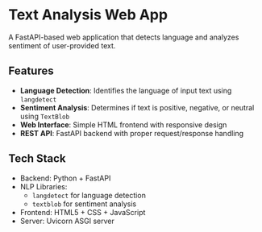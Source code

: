 # Text Analysis Web App

A FastAPI-based web application that detects language and analyzes sentiment of user-provided text.

## Features

- **Language Detection**: Identifies the language of input text using `langdetect`
- **Sentiment Analysis**: Determines if text is positive, negative, or neutral using `TextBlob`
- **Web Interface**: Simple HTML frontend with responsive design
- **REST API**: FastAPI backend with proper request/response handling

## Tech Stack

- Backend: Python + FastAPI
- NLP Libraries:
  - `langdetect` for language detection
  - `textblob` for sentiment analysis
- Frontend: HTML5 + CSS + JavaScript
- Server: Uvicorn ASGI server

